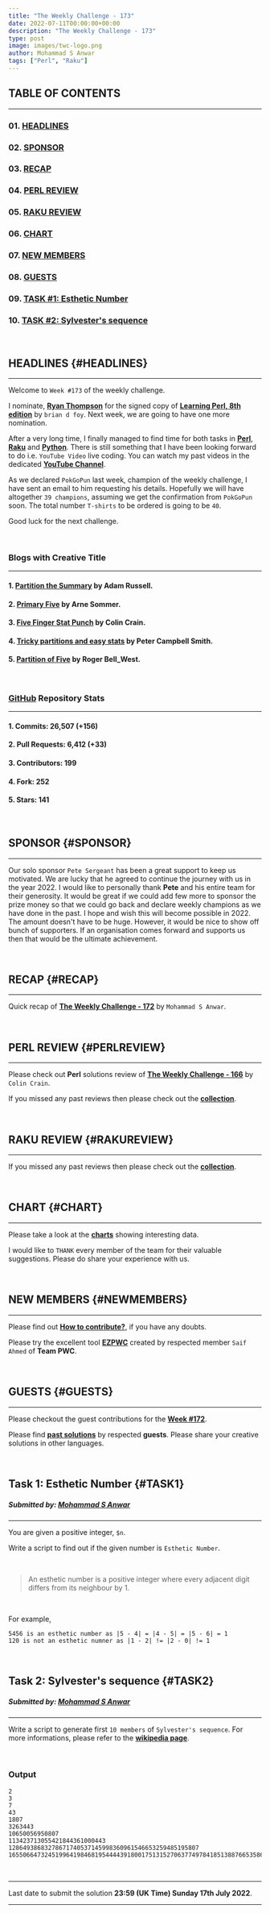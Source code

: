 ```yaml
---
title: "The Weekly Challenge - 173"
date: 2022-07-11T00:00:00+00:00
description: "The Weekly Challenge - 173"
type: post
image: images/twc-logo.png
author: Mohammad S Anwar
tags: ["Perl", "Raku"]
---
```


## TABLE OF CONTENTS
***

### 01. [HEADLINES](#HEADLINES)
### 02. [SPONSOR](#SPONSOR)
### 03. [RECAP](#RECAP)
### 04. [PERL REVIEW](#PERLREVIEW)
### 05. [RAKU REVIEW](#RAKUREVIEW)
### 06. [CHART](#CHART)
### 07. [NEW MEMBERS](#NEWMEMBERS)
### 08. [GUESTS](#GUESTS)
### 09. [TASK #1: Esthetic Number](#TASK1)
### 10. [TASK #2: Sylvester's sequence](#TASK2)
<br>

## HEADLINES {#HEADLINES}
***

Welcome to `Week #173` of the weekly challenge.

I nominate, [**Ryan Thompson**](https://theweeklychallenge.org/blog/meet-the-champion-038) for the signed copy of [**Learning Perl, 8th edition**](https://www.oreilly.com/library/view/learning-perl-8th/9781492094944) by `brian d foy`. Next week, we are going to have one more nomination.

After a very long time, I finally managed to find time for both tasks in [**Perl**](https://github.com/manwar/perlweeklychallenge-club/tree/master/challenge-172/mohammad-anwar/perl), [**Raku**](https://github.com/manwar/perlweeklychallenge-club/tree/master/challenge-172/mohammad-anwar/raku) and [**Python**](https://github.com/manwar/perlweeklychallenge-club/tree/master/challenge-172/mohammad-anwar/python). There is still something that I have been looking forward to do i.e. `YouTube Video` live coding. You can watch my past videos in the dedicated [**YouTube Channel**](https://www.youtube.com/c/mohammadsajidanwar).

As we declared `PokGoPun` last week, champion of the weekly challenge, I have sent an email to him requesting his details. Hopefully we will have altogether `39 champions`, assuming we get the confirmation from `PokGoPun` soon. The total number `T-shirts` to be ordered is going to be `40`.

Good luck for the next challenge.

<br>

### Blogs with Creative Title
***

#### 1. [Partition the Summary](http://www.rabbitfarm.com/cgi-bin/blosxom/perl/2022/07/10) by Adam Russell.
#### 2. [Primary Five](https://raku-musings.com/primary-five.html) by Arne Sommer.
#### 3. [Five Finger Stat Punch](https://colincrain.com/2022/07/10/five-finger-stat-punch) by Colin Crain.
#### 4. [Tricky partitions and easy stats](https://pjcs-pwc.blogspot.com/2022/07/tricky-partitions-and-easy-stats.html) by Peter Campbell Smith.
#### 5. [Partition of Five](https://blog.firedrake.org/archive/2022/07/The_Weekly_Challenge_172__Partition_of_Five.html) by Roger Bell_West.

<br>

### [GitHub](https://github.com/manwar/perlweeklychallenge-club) Repository Stats
***

#### 1. Commits: 26,507 (+156)
#### 2. Pull Requests: 6,412 (+33)
#### 3. Contributors: 199
#### 4. Fork: 252
#### 5. Stars: 141

<br>

## SPONSOR {#SPONSOR}
***

Our solo sponsor `Pete Sergeant` has been a great support to keep us motivated. We are lucky that he agreed to continue the journey with us in the year 2022. I would like to personally thank **Pete** and his entire team for their generosity. It would be great if we could add few more to sponsor the prize money so that we could go back and declare weekly champions as we have done in the past. I hope and wish this will become possible in 2022. The amount doesn't have to be huge. However, it would be nice to show off bunch of supporters. If an organisation comes forward and supports us then that would be the ultimate achievement.

<br>

## RECAP {#RECAP}
***

Quick recap of **[The Weekly Challenge - 172](/blog/recap-challenge-172)** by `Mohammad S Anwar`.

<br>

## PERL REVIEW {#PERLREVIEW}
***

Please check out **Perl** solutions review of **[The Weekly Challenge - 166](/blog/review-challenge-166)** by `Colin Crain`.

If you missed any past reviews then please check out the [**collection**](/p5-reviews).

<br>

## RAKU REVIEW {#RAKUREVIEW}
***

If you missed any past reviews then please check out the [**collection**](/p6-reviews).

<br>

## CHART {#CHART}
***

Please take a look at the [**charts**](/chart) showing interesting data.

I would like to `THANK` every member of the team for their valuable suggestions. Please do share your experience with us.

<br>

## NEW MEMBERS {#NEWMEMBERS}
***

Please find out [**How to contribute?**](/blog/how-to-contribute), if you have any doubts.

Please try the excellent tool [**EZPWC**](https://github.com/saiftynet/EZPWC) created by respected member `Saif Ahmed` of **Team PWC**.

<br>

## GUESTS {#GUESTS}
***

Please checkout the guest contributions for the [**Week #172**](/blog/guest-contribution/#172).

Please find [**past solutions**](/blog/guest-contribution) by respected **guests**. Please share your creative solutions in other languages.

<br>

## Task 1: Esthetic Number {#TASK1}
##### **Submitted by:** [Mohammad S Anwar](http://www.manwar.org)
***

You are given a positive integer, `$n`.

Write a script to find out if the given number is `Esthetic Number`.

<br>

> An esthetic number is a positive integer where every adjacent digit differs from its neighbour by 1.

<br>

For example,

    5456 is an esthetic number as |5 - 4| = |4 - 5| = |5 - 6| = 1
    120 is not an esthetic numner as |1 - 2| != |2 - 0| != 1

<br>

## Task 2: Sylvester's sequence {#TASK2}
##### **Submitted by:** [Mohammad S Anwar](http://www.manwar.org)
***

Write a script to generate first `10 members` of `Sylvester's sequence`. For more informations, please refer to the [**wikipedia page**](https://en.wikipedia.org/wiki/Sylvester%27s_sequence).

<br>

### Output

    2
    3
    7
    43
    1807
    3263443
    10650056950807
    113423713055421844361000443
    12864938683278671740537145998360961546653259485195807
    165506647324519964198468195444439180017513152706377497841851388766535868639572406808911988131737645185443

<br>

***

Last date to submit the solution **23:59 (UK Time) Sunday 17th July 2022**.

***
